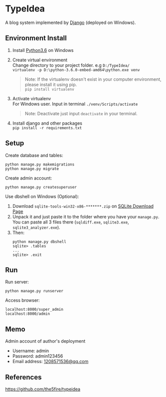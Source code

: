 # TypeIdea
A blog system implemented by [Django](https://www.djangoproject.com/) (deployed on Windows).

## Environment Install
1. Install [Python3.6](https://www.python.org/downloads/release/python-360/) on Windows

2. Create virtual environment   
Change directory to your project folder. e.g `D:/TypeIdea/`    
`virtualenv -p D:\python-3.6.0-embed-amd64\python.exe venv`  
   > Note: If the virtualenv doesn't exist in your computer environment, please install it using pip.   
   `pip install virtualenv`  

3. Activate virtualenv   
For Windows user. Input in terminal `./venv/Scripts/activate`   
   > Note: Deactivate just input `deactivate` in your terminal.

4. Install django and other packages  
`pip install -r requirements.txt`

## Setup
Create database and tables:
```shell
python manage.py makemigrations
python manage.py migrate
```

Create admin account:
```shell
python manage.py createsuperuser
```

Use dbshell on Windows (Optional):
1. Download `sqlite-tools-win32-x86-*******.zip` on [SQLite Download Page](https://www.sqlite.org/download.html)
2. Unpack it and just paste it to the folder where you have your `manage.py`. You can paste all 3 files there (`sqldiff.exe`, `sqlite3.exe`, `sqlite3_analyzer.exe`).
3. Then: 
    ```shell
    python manage.py dbshell
    sqlite> .tables
    ...
    sqlite> .exit
    ```

## Run
Run server:
```shell
python manage.py runserver
```
Access browser:
```
localhost:8000/super_admin
localhost:8000/admin
```


## Memo
Admin account of author's deployment
- Username: admin
- Password: admin123456
- Email address: 1208571536@qq.com

## References
https://github.com/the5fire/typeidea
